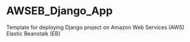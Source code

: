 # AWSEB_Django_App
Template for deploying Django project on Amazon Web Services (AWS) Elastic Beanstalk (EB)
